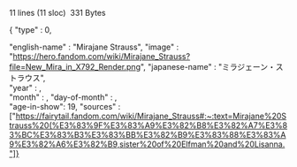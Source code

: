 11 lines (11 sloc)  331 Bytes

{	"type" : 0,
	
"english-name" : "Mirajane Strauss",
"image" : "https://hero.fandom.com/wiki/Mirajane_Strauss?file=New_Mira_in_X792_Render.png",	
"japanese-name" : "ミラジェーン・ストラウス",	
"year" : ,	
"month" : ,
"day-of-month" : ,	
"age-in-show": 19,
"sources" : ["https://fairytail.fandom.com/wiki/Mirajane_Strauss#:~:text=Mirajane%20Strauss%20(%E3%83%9F%E3%83%A9%E3%82%B8%E3%82%A7%E3%83%BC%E3%83%B3%E3%83%BB%E3%82%B9%E3%83%88%E3%83%A9%E3%82%A6%E3%82%B9,sister%20of%20Elfman%20and%20Lisanna."]}

